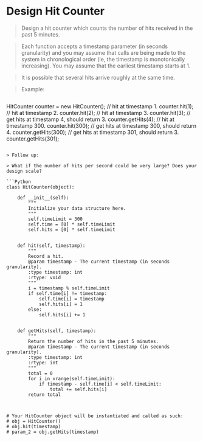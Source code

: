 # Design Hit Counter

> Design a hit counter which counts the number of hits received in the past 5 minutes.

> Each function accepts a timestamp parameter (in seconds granularity) and you may assume that calls are being made to the system in chronological order (ie, the timestamp is monotonically increasing). You may assume that the earliest timestamp starts at 1.

> It is possible that several hits arrive roughly at the same time.

> Example:

> ```
HitCounter counter = new HitCounter();
// hit at timestamp 1.
counter.hit(1);
// hit at timestamp 2.
counter.hit(2);
// hit at timestamp 3.
counter.hit(3);
// get hits at timestamp 4, should return 3.
counter.getHits(4);
// hit at timestamp 300.
counter.hit(300);
// get hits at timestamp 300, should return 4.
counter.getHits(300);
// get hits at timestamp 301, should return 3.
counter.getHits(301); 
```

> Follow up:

> What if the number of hits per second could be very large? Does your design scale?

```Python
class HitCounter(object):

    def __init__(self):
        """
        Initialize your data structure here.
        """
        self.timeLimit = 300
        self.time = [0] * self.timeLimit
        self.hits = [0] * self.timeLimit
        

    def hit(self, timestamp):
        """
        Record a hit.
        @param timestamp - The current timestamp (in seconds granularity).
        :type timestamp: int
        :rtype: void
        """
        i = timestamp % self.timeLimit
        if self.time[i] != timestamp:
            self.time[i] = timestamp
            self.hits[i] = 1
        else:
            self.hits[i] += 1
        

    def getHits(self, timestamp):
        """
        Return the number of hits in the past 5 minutes.
        @param timestamp - The current timestamp (in seconds granularity).
        :type timestamp: int
        :rtype: int
        """
        total = 0
        for i in xrange(self.timeLimit):
            if timestamp - self.time[i] < self.timeLimit:
                total += self.hits[i]
        return total
        


# Your HitCounter object will be instantiated and called as such:
# obj = HitCounter()
# obj.hit(timestamp)
# param_2 = obj.getHits(timestamp)
```
